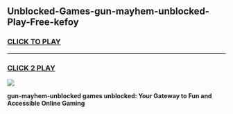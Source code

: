 
## Unblocked-Games-gun-mayhem-unblocked-Play-Free-kefoy
<h3>
<a href="https://premium76.site?title=gun-mayhem-unblocked&ref=10A">CLICK TO PLAY</a></h3>
<hr>

<h3>
<a href="https://premium76.site?title=gun-mayhem-unblocked&ref=10A">CLICK 2 PLAY</a>
  
</h3>

<a href="https://premium76.site?title=gun-mayhem-unblocked&ref=10A"><img src="https://clearcache.store/games.png"></a>


**gun-mayhem-unblocked games unblocked: Your Gateway to Fun and Accessible Online Gaming**
